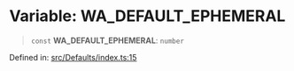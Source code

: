 # Variable: WA\_DEFAULT\_EPHEMERAL

> `const` **WA\_DEFAULT\_EPHEMERAL**: `number`

Defined in: [src/Defaults/index.ts:15](https://github.com/Fokusdotid/Baileys/blob/c0c23ce3104b65dfcc64246c9ee8a49ef38993b5/src/Defaults/index.ts#L15)
